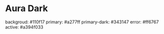 # Aura Dark
backgroud: #110f17
primary: #a277ff
primary-dark: #343147
error: #ff6767
active: #a394f033
